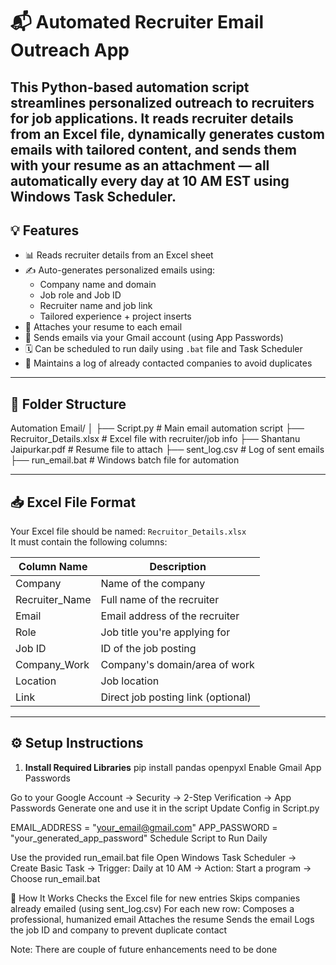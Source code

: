 # 📬 Automated Recruiter Email Outreach App

This Python-based automation script streamlines personalized outreach to recruiters for job applications. It reads recruiter details from an Excel file, dynamically generates custom emails with tailored content, and sends them with your resume as an attachment — all automatically every day at 10 AM EST using Windows Task Scheduler.
---

## 💡 Features

- 📊 Reads recruiter details from an Excel sheet
- ✍️ Auto-generates personalized emails using:
  - Company name and domain
  - Job role and Job ID
  - Recruiter name and job link
  - Tailored experience + project inserts
- 📎 Attaches your resume to each email
- 📧 Sends emails via your Gmail account (using App Passwords)
- 🗓️ Can be scheduled to run daily using `.bat` file and Task Scheduler
- 📓 Maintains a log of already contacted companies to avoid duplicates

---

## 📁 Folder Structure

Automation Email/
│
├── Script.py # Main email automation script
├── Recruitor_Details.xlsx # Excel file with recruiter/job info
├── Shantanu Jaipurkar.pdf # Resume file to attach
├── sent_log.csv # Log of sent emails
├── run_email.bat # Windows batch file for automation


---

## 📥 Excel File Format

Your Excel file should be named: `Recruitor_Details.xlsx`  
It must contain the following columns:

| Column Name     | Description                              |
|----------------|------------------------------------------|
| Company         | Name of the company                     |
| Recruiter_Name  | Full name of the recruiter              |
| Email           | Email address of the recruiter          |
| Role            | Job title you're applying for           |
| Job ID          | ID of the job posting                   |
| Company_Work    | Company's domain/area of work           |
| Location        | Job location                            |
| Link            | Direct job posting link (optional)      |
---
## ⚙️ Setup Instructions
1. **Install Required Libraries**
pip install pandas openpyxl
Enable Gmail App Passwords

Go to your Google Account → Security → 2-Step Verification → App Passwords
Generate one and use it in the script
Update Config in Script.py

EMAIL_ADDRESS = "your_email@gmail.com"
APP_PASSWORD = "your_generated_app_password"
Schedule Script to Run Daily

Use the provided run_email.bat file
Open Windows Task Scheduler → Create Basic Task → Trigger: Daily at 10 AM → Action: Start a program → Choose run_email.bat

🧠 How It Works
Checks the Excel file for new entries
Skips companies already emailed (using sent_log.csv)
For each new row:
Composes a professional, humanized email
Attaches the resume
Sends the email
Logs the job ID and company to prevent duplicate contact

Note: There are couple of future enhancements need to be done


